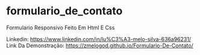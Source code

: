 # formulario_de_contato
 Formulario Responsivo Feito Em Html E Css

Linkedin: https://www.linkedin.com/in/lu%C3%A3-melo-silva-636a96231/
Link Da Demonstração: https://zmelogod.github.io/Formulario-De-Contato/
